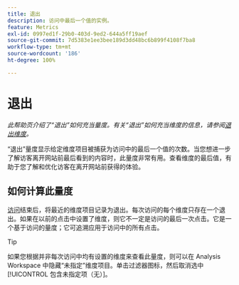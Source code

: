 ```yaml
---
title: 退出
description: 访问中最后一个值的实例。
feature: Metrics
exl-id: 0997ed1f-29b0-403d-9ed2-644a5ff19aef
source-git-commit: 7d5383e1ee3bee189d3dd48bc6b899f4108f7ba8
workflow-type: tm+mt
source-wordcount: '186'
ht-degree: 100%

---
```


# 退出

*此帮助页介绍了“退出”如何充当量度。有关“退出”如何充当维度的信息，请参阅[退出维度](../dimensions/exit-dimensions.md)。*

“退出”量度显示给定维度项目被捕获为访问中的最后一个值的次数。当您想进一步了解访客离开网站前最后看到的内容时，此量度非常有用。查看维度的最后值，有助于您了解和优化访客在离开网站前获得的体验。

## 如何计算此量度

[访问](visits.md)结束后，将最近的维度项目记录为退出。每次访问的每个维度只存在一个退出。如果在以前的点击中设置了维度，则它不一定是访问的最后一次点击。它是一个基于访问的量度；它可追溯应用于访问中的所有点击。

>[!TIP]
>
>如果您根据并非每次访问中均有设置的维度来查看此量度，则可以在 Analysis Workspace 中隐藏“未指定”维度项目。单击过滤器图标，然后取消选中[!UICONTROL 包含未指定项（无）]。
